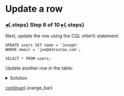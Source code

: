 <div class="top">

# Update a row
### [◂](command:katapod.loadPage?step7){.steps} Step 8 of 10 [▸](command:katapod.loadPage?step9){.steps}
</div>

Next, update the row using the CQL `UPDATE` statement:
```
UPDATE users SET name = 'Joseph' 
WHERE email = 'joe@datastax.com';

SELECT * FROM users;
```

Update another row in the table:

<details>
  <summary>Solution</summary> 

```
UPDATE users SET name = 'Jennifer' 
WHERE email = 'jen@datastax.com';

SELECT * FROM users;
```

</details>

[continue](command:katapod.loadPage?step9){.orange_bar}
